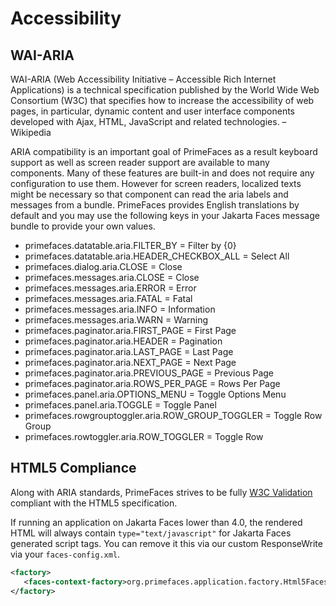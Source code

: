 # Accessibility

## WAI-ARIA

WAI-ARIA (Web Accessibility Initiative – Accessible Rich Internet Applications) is a technical
specification published by the World Wide Web Consortium (W3C) that specifies how to increase
the accessibility of web pages, in particular, dynamic content and user interface components
developed with Ajax, HTML, JavaScript and related technologies. – Wikipedia

ARIA compatibility is an important goal of PrimeFaces as a result keyboard support as well as
screen reader support are available to many components. Many of these features are built-in and
does not require any configuration to use them. However for screen readers, localized texts might
be necessary so that component can read the aria labels and messages from a bundle. PrimeFaces
provides English translations by default and you may use the following keys in your Jakarta Faces message
bundle to provide your own values.

- primefaces.datatable.aria.FILTER_BY = Filter by {0}
- primefaces.datatable.aria.HEADER_CHECKBOX_ALL = Select All
- primefaces.dialog.aria.CLOSE = Close
- primefaces.messages.aria.CLOSE = Close
- primefaces.messages.aria.ERROR = Error
- primefaces.messages.aria.FATAL = Fatal
- primefaces.messages.aria.INFO = Information
- primefaces.messages.aria.WARN = Warning
- primefaces.paginator.aria.FIRST_PAGE = First Page
- primefaces.paginator.aria.HEADER = Pagination
- primefaces.paginator.aria.LAST_PAGE = Last Page
- primefaces.paginator.aria.NEXT_PAGE = Next Page
- primefaces.paginator.aria.PREVIOUS_PAGE = Previous Page
- primefaces.paginator.aria.ROWS_PER_PAGE = Rows Per Page
- primefaces.panel.aria.OPTIONS_MENU = Toggle Options Menu
- primefaces.panel.aria.TOGGLE = Toggle Panel
- primefaces.rowgrouptoggler.aria.ROW_GROUP_TOGGLER = Toggle Row Group
- primefaces.rowtoggler.aria.ROW_TOGGLER = Toggle Row

## HTML5 Compliance

Along with ARIA standards, PrimeFaces strives to be fully [W3C Validation](https://validator.w3.org/) compliant with the
HTML5 specification.

If running an application on Jakarta Faces lower than 4.0, the rendered HTML will always contain `type="text/javascript"` for Jakarta Faces generated script tags. 
You can remove it this via our custom ResponseWrite via your `faces-config.xml`.

```xml
<factory>
   <faces-context-factory>org.primefaces.application.factory.Html5FacesContextFactory</faces-context-factory>
</factory>

```
